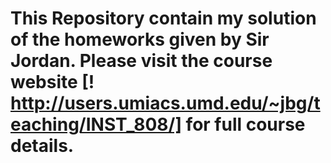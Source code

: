 # This Repository contain my solution of the homeworks given by Sir Jordan. Please visit the course website [! http://users.umiacs.umd.edu/~jbg/teaching/INST_808/] for full course details.
